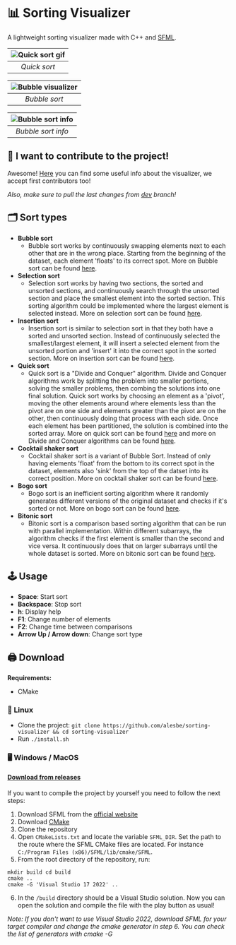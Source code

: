 # 📊 Sorting Visualizer

A lightweight sorting visualizer made with C++ and [SFML](https://www.sfml-dev.org/index.php).

| ![Quick sort gif](https://i.imgur.com/TsWwumg.gif) |
|:--:|
| *Quick sort* |

| ![Bubble visualizer](https://i.imgur.com/086SZ51.png) |
|:--:|
| *Bubble sort* |

| ![Bubble sort info](https://i.imgur.com/P5ypw86.png) |
|:--:|
| *Bubble sort info* |

## 📖 I want to contribute to the project!
Awesome! [Here](https://github.com/alesbe/sorting-visualizer/wiki) you can find some useful info about the visualizer, we accept first contributors too!

*Also, make sure to pull the last changes from [dev](https://github.com/alesbe/sorting-visualizer/tree/dev) branch!*

## 🗂️ Sort types
- **Bubble sort**
  - Bubble sort works by continuously swapping elements next to each other that are in the wrong place. Starting from the beginning of the dataset, each element 'floats' to its correct spot. More on Bubble sort can be found [here](https://www.geeksforgeeks.org/bubble-sort/).
- **Selection sort**
  - Selection sort works by having two sections, the sorted and unsorted sections, and continuously search through the unsorted section and place the smallest element into the sorted section. This sorting algorithm could be implemented where the largest element is selected instead. More on selection sort can be found [here](https://www.geeksforgeeks.org/selection-sort/).
- **Insertion sort**
  - Insertion sort is similar to selection sort in that they both have a sorted and unsorted section. Instead of continuously selected the smallest/largest element, it will insert a selected element from the unsorted portion and 'insert' it into the correct spot in the sorted section. More on insertion sort can be found [here](https://www.geeksforgeeks.org/insertion-sort/).
- **Quick sort**
  - Quick sort is a "Divide and Conquer" algorithm. Divide and Conquer algorithms work by splitting the problem into smaller portions, solving the smaller problems, then combing the solutions into one final solution. Quick sort works by choosing an element as a 'pivot', moving the other elements around where elements less than the pivot are on one side and elements greater than the pivot are on the other, then continuously doing that process with each side. Once each element has been partitioned, the solution is combined into the sorted array. More on quick sort can be found [here](https://www.geeksforgeeks.org/quick-sort/) and more on Divide and Conquer algorithms can be found [here](https://www.geeksforgeeks.org/introduction-to-divide-and-conquer-algorithm-data-structure-and-algorithm-tutorials/).
- **Cocktail shaker sort**
  - Cocktail shaker sort is a variant of Bubble Sort. Instead of only having elements 'float' from the bottom to its correct spot in the dataset, elements also 'sink' from the top of the datset into its correct position. More on cocktail shaker sort can be found [here](https://www.geeksforgeeks.org/cocktail-sort/).
- **Bogo sort**
  - Bogo sort is an inefficient sorting algorithm where it randomly generates different versions of the original dataset and checks if it's sorted or not. More on bogo sort can be found [here](https://www.geeksforgeeks.org/bogosort-permutation-sort/).
- **Bitonic sort**
  - Bitonic sort is a comparison based sorting algorithm that can be run with parallel implementation. Within different subarrays, the algorithm checks if the first element is smaller than the second and vice versa. It continuously does that on larger subarrays until the whole dataset is sorted. More on bitonic sort can be found [here](https://www.geeksforgeeks.org/bitonic-sort/).

## 🕹️ Usage
- **Space**: Start sort <br>
- **Backspace**: Stop sort <br>
- **h**: Display help <br>
- **F1**: Change number of elements <br>
- **F2**: Change time between comparisons <br>
- **Arrow Up / Arrow down**: Change sort type <br>

## 🖨️ Download
**Requirements:**
- CMake

### 🐧 Linux
- Clone the project: `git clone https://github.com/alesbe/sorting-visualizer && cd sorting-visualizer`
- Run `./install.sh`

### 🖥️ Windows / MacOS
#### [Download from releases](https://github.com/alesbe/sorting-visualizer/releases/)

If you want to compile the project by yourself you need to follow the next steps:
1. Download SFML from the [official website](https://www.sfml-dev.org/download/sfml/2.6.1/)
2. Download [CMake](https://cmake.org/download/)
3. Clone the repository
4. Open `CMakeLists.txt` and locate the variable `SFML_DIR`. Set the path to the route where the SFML CMake files are located. For instance `C:/Program Files (x86)/SFML/lib/cmake/SFML`.
5. From the root directory of the repository, run:
```
mkdir build cd build
cmake ..
cmake -G 'Visual Studio 17 2022' ..
```
6. In the `/build` directory should be a Visual Studio solution. Now you can open the solution and compile the file with the play button as usual!

_Note: If you don't want to use Visual Studio 2022, download SFML for your target compiler and change the cmake generator in step 6. You can check the list of generators with cmake -G_
